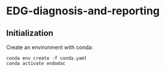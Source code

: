 # EDG-diagnosis-and-reporting

## Initialization

Create an environment with conda:
```
conda env create -f conda.yaml
conda activate endodac
```
